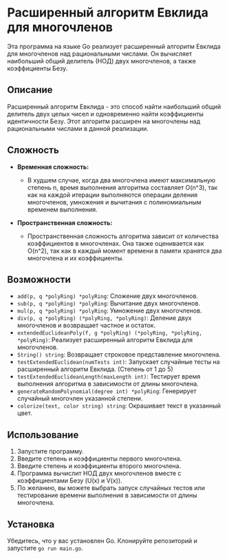 # Расширенный алгоритм Евклида для многочленов

Эта программа на языке Go реализует расширенный алгоритм Евклида для многочленов над рациональными числами. Он вычисляет наибольший общий делитель (НОД) двух многочленов, а также коэффициенты Безу.

## Описание

Расширенный алгоритм Евклида - это способ найти наибольший общий делитель двух целых чисел и одновременно найти коэффициенты идентичности Безу. Этот алгоритм расширен на многочлены над рациональными числами в данной реализации.

## Сложность
- **Временная сложность:**
  - В худшем случае, когда два многочлена имеют максимальную степень n, время выполнения алгоритма составляет O(n^3), так как на каждой итерации выполняются операции деления многочленов, умножения и вычитания с полиномиальным временем выполнения.
  
- **Пространственная сложность:**
  - Пространственная сложность алгоритма зависит от количества коэффициентов в многочленах. Она также оценивается как O(n^2), так как в каждый момент времени в памяти хранятся два многочлена и их коэффициенты.

## Возможности

- `add(p, q *polyRing) *polyRing`: Сложение двух многочленов.
- `sub(p, q *polyRing) *polyRing`: Вычитание двух многочленов.
- `mul(p, q *polyRing) *polyRing`: Умножение двух многочленов.
- `div(p, q *polyRing) (*polyRing, *polyRing)`: Деление двух многочленов и возвращает частное и остаток.
- `extendedEuclideanPoly(f, g *polyRing) (*polyRing, *polyRing, *polyRing)`: Реализует расширенный алгоритм Евклида для многочленов.
- `String() string`: Возвращает строковое представление многочлена.
- `testExtendedEuclidean(numTests int)`: Запускает случайные тесты на расширенный алгоритм Евклида. (Степень от 1 до 5)
- `testExtendedEuclideanLength(maxLength int)`: Тестирует время выполнения алгоритма в зависимости от длины многочлена.
- `generateRandomPolynomial(degree int) *polyRing`: Генерирует случайный многочлен указанной степени.
- `colorize(text, color string) string`: Окрашивает текст в указанный цвет.
## Использование

1. Запустите программу.
2. Введите степень и коэффициенты первого многочлена.
3. Введите степень и коэффициенты второго многочлена.
4. Программа вычислит НОД двух многочленов вместе с коэффициентами Безу (U(x) и V(x)).
5. По желанию, вы можете выбрать запуск случайных тестов или тестирование времени выполнения в зависимости от длины многочлена.

## Установка

Убедитесь, что у вас установлен Go. Клонируйте репозиторий и запустите `go run main.go`.
